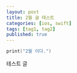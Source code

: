 ```yaml
---
layout: post
title: 2월 글 테스트
categories: [ios, swift]
tags: [tag1, tag2]
published: true
---
```


```swift
print("2월 이다.")
```

테스트 글 
